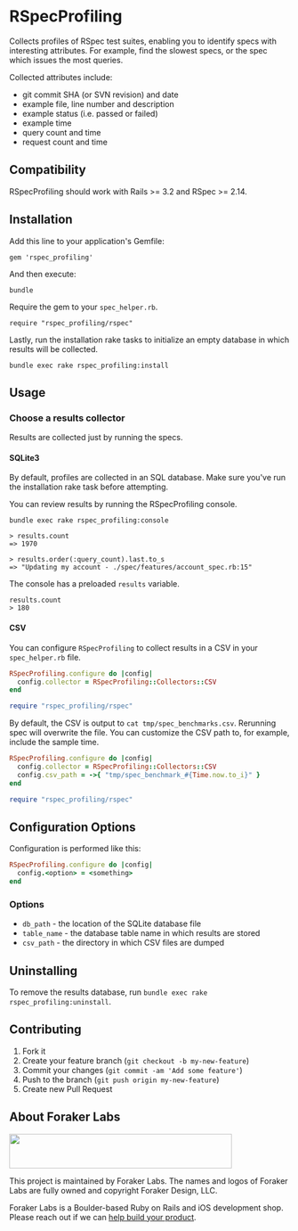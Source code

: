 # RSpecProfiling

Collects profiles of RSpec test suites, enabling you to identify specs
with interesting attributes. For example, find the slowest specs, or the
spec which issues the most queries.

Collected attributes include:
- git commit SHA (or SVN revision) and date
- example file, line number and description
- example status (i.e. passed or failed)
- example time
- query count and time
- request count and time

## Compatibility

RSpecProfiling should work with Rails >= 3.2 and RSpec >= 2.14.

## Installation

Add this line to your application's Gemfile:

```
gem 'rspec_profiling'
```

And then execute:

```
bundle
```

Require the gem to your `spec_helper.rb`.

```
require "rspec_profiling/rspec"
```

Lastly, run the installation rake tasks to initialize an empty database in
which results will be collected.

```
bundle exec rake rspec_profiling:install
```

## Usage

### Choose a results collector

Results are collected just by running the specs.

#### SQLite3

By default, profiles are collected in an SQL database. Make sure you've
run the installation rake task before attempting.

You can review results by running the RSpecProfiling console.

```
bundle exec rake rspec_profiling:console

> results.count
=> 1970

> results.order(:query_count).last.to_s
=> "Updating my account - ./spec/features/account_spec.rb:15"
```

The console has a preloaded `results` variable.

```
results.count
> 180
```

#### CSV

You can configure `RSpecProfiling` to collect results in a CSV in your
`spec_helper.rb` file.

```Ruby
RSpecProfiling.configure do |config|
  config.collector = RSpecProfiling::Collectors::CSV
end

require "rspec_profiling/rspec"
```

By default, the CSV is output to `cat tmp/spec_benchmarks.csv`.
Rerunning spec will overwrite the file. You can customize the CSV path
to, for example, include the sample time.

```Ruby
RSpecProfiling.configure do |config|
  config.collector = RSpecProfiling::Collectors::CSV
  config.csv_path = ->{ "tmp/spec_benchmark_#{Time.now.to_i}" }
end

require "rspec_profiling/rspec"
```

## Configuration Options

Configuration is performed like this:

```Ruby
RSpecProfiling.configure do |config|
  config.<option> = <something>
end
```

### Options

- `db_path` - the location of the SQLite database file
- `table_name` - the database table name in which results are stored
- `csv_path` - the directory in which CSV files are dumped

## Uninstalling

To remove the results database, run `bundle exec rake
rspec_profiling:uninstall`.

## Contributing

1. Fork it
2. Create your feature branch (`git checkout -b my-new-feature`)
3. Commit your changes (`git commit -am 'Add some feature'`)
4. Push to the branch (`git push origin my-new-feature`)
5. Create new Pull Request

## About Foraker Labs

<img src="http://assets.foraker.com/foraker_logo.png" width="400" height="62">

This project is maintained by Foraker Labs. The names and logos of Foraker Labs are fully owned and copyright Foraker Design, LLC.

Foraker Labs is a Boulder-based Ruby on Rails and iOS development shop. Please reach out if we can [help build your product](http://www.foraker.com).
